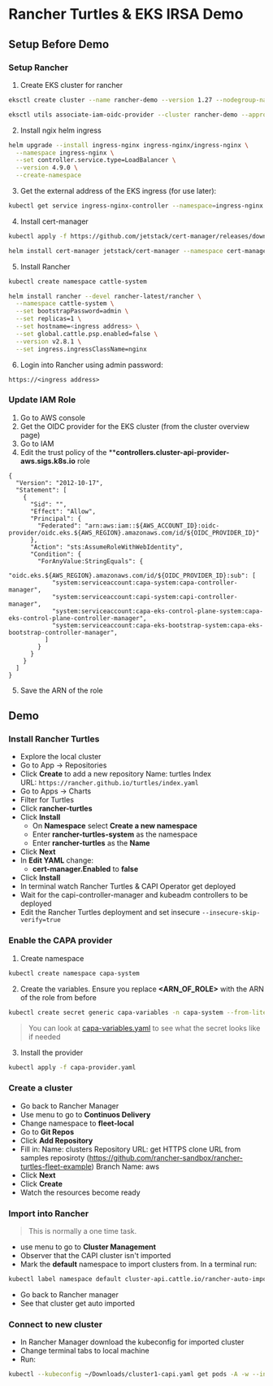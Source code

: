# Rancher Turtles & EKS IRSA Demo

## Setup Before Demo

### Setup Rancher

1. Create EKS cluster for rancher

```bash
eksctl create cluster --name rancher-demo --version 1.27 --nodegroup-name ranchernodes --nodes 2 --nodes-min 1 --nodes-max 2 --managed --region eu-west-2

eksctl utils associate-iam-oidc-provider --cluster rancher-demo --approve --region eu-west-2
```

2. Install ngix helm ingress

```bash
helm upgrade --install ingress-nginx ingress-nginx/ingress-nginx \
  --namespace ingress-nginx \
  --set controller.service.type=LoadBalancer \
  --version 4.9.0 \
  --create-namespace
```

3. Get the external address of the EKS ingress (for use later):

```bash
kubectl get service ingress-nginx-controller --namespace=ingress-nginx
```

4. Install cert-manager

```bash
kubectl apply -f https://github.com/jetstack/cert-manager/releases/download/v1.5.1/cert-manager.crds.yaml

helm install cert-manager jetstack/cert-manager --namespace cert-manager --create-namespace --version v1.5.1
```

5. Install Rancher

```bash
kubectl create namespace cattle-system

helm install rancher --devel rancher-latest/rancher \
  --namespace cattle-system \
  --set bootstrapPassword=admin \
  --set replicas=1 \
  --set hostname=<ingress address> \
  --set global.cattle.psp.enabled=false \
  --version v2.8.1 \
  --set ingress.ingressClassName=nginx
```

6. Login into Rancher using admin password:

```
https://<ingress address>
```
### Update IAM Role

1. Go to AWS console
2. Get the OIDC provider for the EKS cluster (from the cluster overview page)
3. Go to IAM
4. Edit the trust policy of the ****controllers.cluster-api-provider-aws.sigs.k8s.io** role

```jsono
{
  "Version": "2012-10-17",
  "Statement": [
    {
      "Sid": "",
      "Effect": "Allow",
      "Principal": {
        "Federated": "arn:aws:iam::${AWS_ACCOUNT_ID}:oidc-provider/oidc.eks.${AWS_REGION}.amazonaws.com/id/${OIDC_PROVIDER_ID}"
      },
      "Action": "sts:AssumeRoleWithWebIdentity",
      "Condition": {
        "ForAnyValue:StringEquals": {
          "oidc.eks.${AWS_REGION}.amazonaws.com/id/${OIDC_PROVIDER_ID}:sub": [
            "system:serviceaccount:capa-system:capa-controller-manager",
            "system:serviceaccount:capi-system:capi-controller-manager",
            "system:serviceaccount:capa-eks-control-plane-system:capa-eks-control-plane-controller-manager",
            "system:serviceaccount:capa-eks-bootstrap-system:capa-eks-bootstrap-controller-manager",
          ]
        }
      }
    }
  ]
}
```

5. Save the ARN of the role

## Demo

### Install Rancher Turtles

- Explore the local cluster
- Go to App -> Repositories
- Click **Create** to add a new repository Name: turtles Index URL: `https://rancher.github.io/turtles/index.yaml`
- Go to Apps -> Charts
- Filter for Turtles
- Click **rancher-turtles**
- Click **Install**
  - On **Namespace** select **Create a new namespace**
  - Enter **rancher-turtles-system** as the namespace
  - Enter **rancher-turtles** as the **Name**
- Click **Next**
- In **Edit YAML** change:
  - **cert-manager.Enabled** to **false**
- Click **Install**
- In terminal watch Rancher Turtles & CAPI Operator get deployed
- Wait for the capi-controller-manager and kubeadm controllers to be deployed
- Edit the Rancher Turtles deployment and set insecure `--insecure-skip-verify=true`

### Enable the CAPA provider

1. Create namespace

```bash
kubectl create namespace capa-system
```

2. Create the variables. Ensure you replace **<ARN_OF_ROLE>** with the ARN of the role from before

```bash
kubectl create secret generic capa-variables -n capa-system --from-literal=AWS_CONTROLLER_IAM_ROLE=<ARN_OF_ROLE> --from-literal=AWS_B64ENCODED_CREDENTIALS=Cg== --from-literal=CLUSTER_TOPOLOGY=true --from-literal=EXP_CLUSTER_RESOURCE_SET=true --from-literal=EXP_MACHINE_POOL=true
```

> You can look at [capa-variables.yaml](capa-variables.yaml) to see what the secret looks like if needed

3. Install the provider

```bash
kubectl apply -f capa-provider.yaml
```

### Create a cluster

- Go back to Rancher Manager
- Use menu to go to **Continuos Delivery**
- Change namespace to **fleet-local**
- Go to **Git Repos**
- Click **Add Repository**
- Fill in:
    Name: clusters
    Repository URL: get HTTPS clone URL from samples reposiroty (<https://github.com/rancher-sandbox/rancher-turtles-fleet-example>)
    Branch Name: aws
- Click **Next**
- Click **Create**
- Watch the resources become ready

### Import into Rancher

> This is normally a one time task.

- use menu to go to **Cluster Management**
- Observer that the CAPI cluster isn't imported
- Mark the **default** namespace to import clusters from. In a terminal run:

```bash
kubectl label namespace default cluster-api.cattle.io/rancher-auto-import=true
```

- Go back to Rancher manager
- See that cluster get auto imported

### Connect to new cluster

- In Rancher Manager download the kubeconfig for imported cluster
- Change terminal tabs to local machine
- Run:

```bash
kubectl --kubeconfig ~/Downloads/cluster1-capi.yaml get pods -A -w --insecure-skip-tls-verify
```
